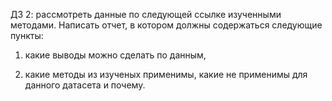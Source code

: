 ДЗ 2: рассмотреть данные по следующей ссылке изученными методами. Написать отчет, в котором должны содержаться следующие пункты:

1) какие выводы можно сделать по данным,

2) какие методы из изученых применимы, какие не применимы для данного датасета и почему.
